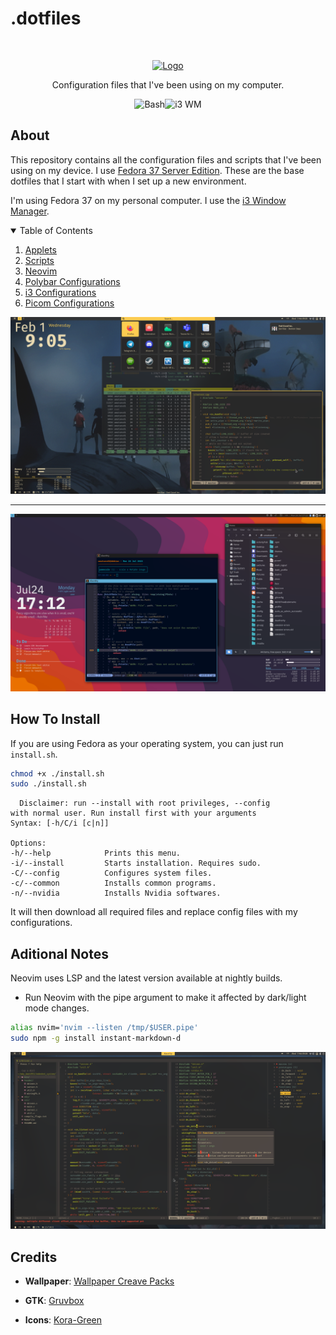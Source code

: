 # .dotfiles

<br />
<p align="center">
  <a href="https://github.com/umutsevdi/dotfiles">
    <img src="https://img.icons8.com/fluency/344/fedora.png" alt="Logo" height="80">
  </a>
<p align="center">
    Configuration files that I've been using on my computer.
<p align="center">
  <img src="https://img.icons8.com/plasticine/344/bash.png" height=30 alt="Bash"><img src="https://github.com/i3/i3/raw/next/docs/logo-30.png" alt="i3 WM">
</p>

## About

This repository contains all the configuration files and scripts that I've been using on my device. I use <a href="https://getfedora.org/en/server/download/">Fedora 37 Server Edition</a>. These are the base dotfiles that I start with
when I set up a new environment.

I'm using Fedora 37 on my personal computer. I use the <a href="https://github.com/i3/i3">i3 Window Manager</a>.

<details open="open">
  <summary>Table of Contents</summary>
  <ol>
  <li><a href="rofi-applets/">Applets</a></li>
  <li><a href="bin/">Scripts</a></li>
  <li><a href="nvim/">Neovim</a></li>
  <li><a href="polybar/">Polybar Configurations</a></li>
  <li><a href="i3/config">i3 Configurations</a></li>
  <li><a href="picom/picom.conf">Picom Configurations</a></li>
  </ol>
</details>
<img src="screenshots/dual_screen.png">

---

<img src="screenshots/main.png">


## How To Install

If you are using Fedora as your operating system, you can just run `install.sh`.

```bash
chmod +x ./install.sh
sudo ./install.sh
```
```
  Disclaimer: run --install with root privileges, --config
with normal user. Run install first with your arguments
Syntax: [-h/C/i [c|n]]

Options:
-h/--help            Prints this menu.
-i/--install         Starts installation. Requires sudo.
-C/--config          Configures system files.
-c/--common          Installs common programs.
-n/--nvidia          Installs Nvidia softwares.
```

It will then download all required files and replace config files with my configurations.

## Aditional Notes

Neovim uses LSP and the latest version available at nightly builds.
* Run Neovim with the pipe argument to make it affected by dark/light mode changes.
```sh
alias nvim='nvim --listen /tmp/$USER.pipe'
sudo npm -g install instant-markdown-d
```

<img src="screenshots/neovim.png">

## Credits

- **Wallpaper**: [Wallpaper Creave Packs](wallpapercave.com/)

- **GTK**: [Gruvbox](https://www.gnome-look.org/p/1681313)

- **Icons**: [Kora-Green](https://www.gnome-look.org/p/1256209/)

